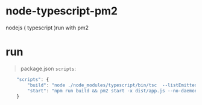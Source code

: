# node-typescript-pm2
nodejs ( typescript )run with pm2

# run 
> package.json `scripts`:

```javascript
    "scripts": {
        "build": "node ./node_modules/typescript/bin/tsc  --listEmittedFiles",
        "start": "npm run build && pm2 start -x dist/app.js --no-daemon"
    }
```
